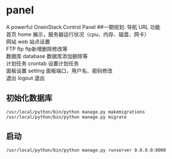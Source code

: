 # panel
A powerful OneinStack Control Panel
##一期规划:
导航       URL          功能</br>
首页       home         展示，服务器运行状况（cpu、内存、磁盘、网卡）</br>
网站       web          站点设置</br>
FTP        ftp          ftp新增删除修改等</br>
数据库     database     数据库添加删除等</br>
计划任务   crontab      设置计划任务</br>
面板设置   setting      面板端口，用户名、密码修改</br>
退出       logout       退出</br>

## 初始化数据库
```
/usr/local/python/bin/python manage.py makemigrations
/usr/local/python/bin/python manage.py migrate
```
## 启动
```
/usr/local/python/bin/python manage.py runserver 0.0.0.0:8000
```
